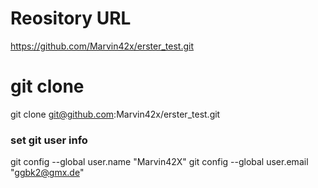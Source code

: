 
# Reository URL
https://github.com/Marvin42x/erster_test.git

# git clone
git clone git@github.com:Marvin42x/erster_test.git


### set git user info
git config --global user.name "Marvin42X"
git config --global user.email "ggbk2@gmx.de"